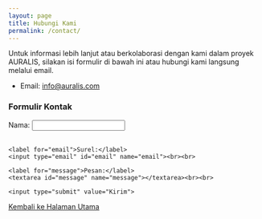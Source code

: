 ```yaml
---
layout: page
title: Hubungi Kami
permalink: /contact/
---
```


Untuk informasi lebih lanjut atau berkolaborasi dengan kami dalam proyek AURALIS, silakan isi formulir di bawah ini atau hubungi kami langsung melalui email.

- Email: [info@auralis.com](mailto:wahyudiyanto.121450040@student.itera.ac.id)

### Formulir Kontak
<form>
    <label for="name">Nama:</label>
    <input type="text" id="name" name="name"><br><br>

    <label for="email">Surel:</label>
    <input type="email" id="email" name="email"><br><br>

    <label for="message">Pesan:</label>
    <textarea id="message" name="message"></textarea><br><br>

    <input type="submit" value="Kirim">
</form>

[Kembali ke Halaman Utama](/)

